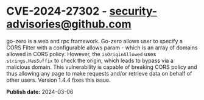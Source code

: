 # CVE-2024-27302 - security-advisories@github.com

go-zero is a web and rpc framework. Go-zero allows user to specify a CORS Filter with a configurable allows param - which is an array of domains allowed in CORS policy. However, the `isOriginAllowed` uses `strings.HasSuffix` to check the origin, which leads to bypass via a malicious domain. This vulnerability is capable of breaking CORS policy and thus allowing any page to make requests and/or retrieve data on behalf of other users. Version 1.4.4 fixes this issue.


**Publish date:** 2024-03-06
